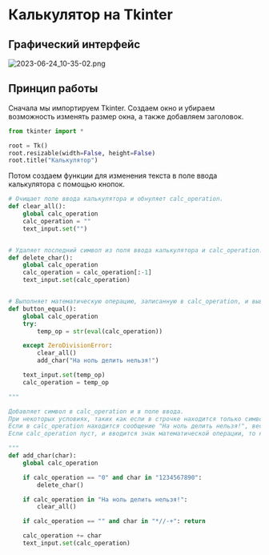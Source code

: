 # Калькулятор на Tkinter
## Графический интерфейс
![2023-06-24_10-35-02.png](https://ie.wampi.ru/2023/06/24/2023-06-24_10-35-02.png)
## Принцип работы
Сначала мы импортируем Tkinter. Создаем окно и убираем возможность изменять размер окна, а также добавляем заголовок.
```py
from tkinter import *

root = Tk()
root.resizable(width=False, height=False)
root.title("Калькулятор")
```
Потом создаем функции для изменения текста в поле ввода калькулятора с помощью кнопок.
```py
# Очищает поле ввода калькулятора и обнуляет calc_operation.
def clear_all():
    global calc_operation
    calc_operation = ""
    text_input.set("")


# Удаляет последний символ из поля ввода калькулятора и calc_operation.
def delete_char():
    global calc_operation
    calc_operation = calc_operation[:-1]
    text_input.set(calc_operation)


# Выполняет математическую операцию, записанную в calc_operation, и выводит результат в поле ввода.
def button_equal():
    global calc_operation
    try:
        temp_op = str(eval(calc_operation))

    except ZeroDivisionError:
        clear_all()
        add_char("На ноль делить нельзя!")

    text_input.set(temp_op)
    calc_operation = temp_op

"""

Добавляет символ в calc_operation и в поле ввода.
При некоторых условиях, таких как если в строчке находится только символ 0, а пользователь вводит цифры то ноль удаляется.
Если в calc_operation находится сообщение "На ноль делить нельзя!", весь текст удаляется, чтобы можно было ввести новое выражение.
Если calc_operation пуст, и вводится знак математической операции, то ничего не происходит.

"""
def add_char(char):
    global calc_operation

    if calc_operation == "0" and char in "1234567890":
        delete_char()

    if calc_operation in "На ноль делить нельзя!":
        clear_all()

    if calc_operation == "" and char in "*//-+": return

    calc_operation += char
    text_input.set(calc_operation)
```
